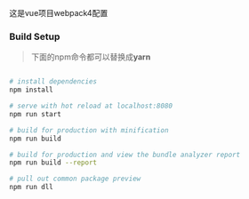 这是vue项目webpack4配置

### Build Setup

> 下面的npm命令都可以替换成**yarn**

``` bash

# install dependencies
npm install

# serve with hot reload at localhost:8080
npm run start

# build for production with minification
npm run build

# build for production and view the bundle analyzer report
npm run build --report

# pull out common package preview
npm run dll
```